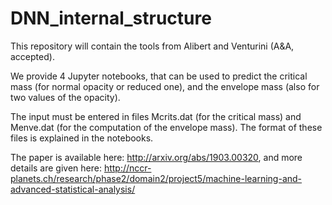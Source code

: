 # DNN_internal_structure
This repository will contain the tools from Alibert and Venturini (A&A, accepted).

We provide 4 Jupyter notebooks, that can be used to predict the critical mass (for normal opacity or reduced one), and the envelope mass (also for two values of the opacity).

The input must be entered in files Mcrits.dat (for the critical mass) and Menve.dat (for the computation of the envelope mass). The format of these files is explained in the notebooks.

The paper is available here: http://arxiv.org/abs/1903.00320, and more details are given here: http://nccr-planets.ch/research/phase2/domain2/project5/machine-learning-and-advanced-statistical-analysis/
